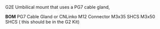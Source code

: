 G2E Umbilical mount that uses a PG7 cable gland, 

**BOM** 
PG7 Cable Gland or CNLinko M12 Connector 
M3x35 SHCS
M3x50 SHCS ( this should be in the G2 Kit) 

